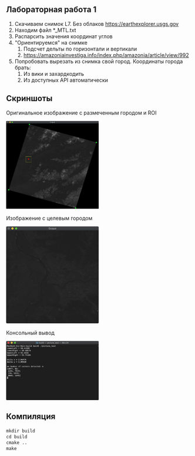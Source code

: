 ## Лабораторная работа 1
1) Скачиваем снимок L7. Без облаков https://earthexplorer.usgs.gov
2) Находим файл *_MTL.txt
3) Распарсить значения координат углов
4) "Ориентируемся" на снимке
    1) Подсчет дельты по горизонтали и вертикали
    2) https://amazoniainvestiga.info/index.php/amazonia/article/view/992
5) Попробовать вырезать из снимка свой город. Координаты города брать:
    1) Из вики и захардкодить
    2) Из доступных API автоматически

## Скриншоты

Оригинальное изображение с размеченным городом и ROI

<img src="pic/original.png" width=50% height=50%>

Изображение с целевым городом

<img src="pic/cropped.png" width=50% height=50%>

Консольный вывод

<img src="pic/output.png" width=50% height=50%>

## Компиляция
 ```
 mkdir build
 cd build
 cmake ..
 make
 ```
